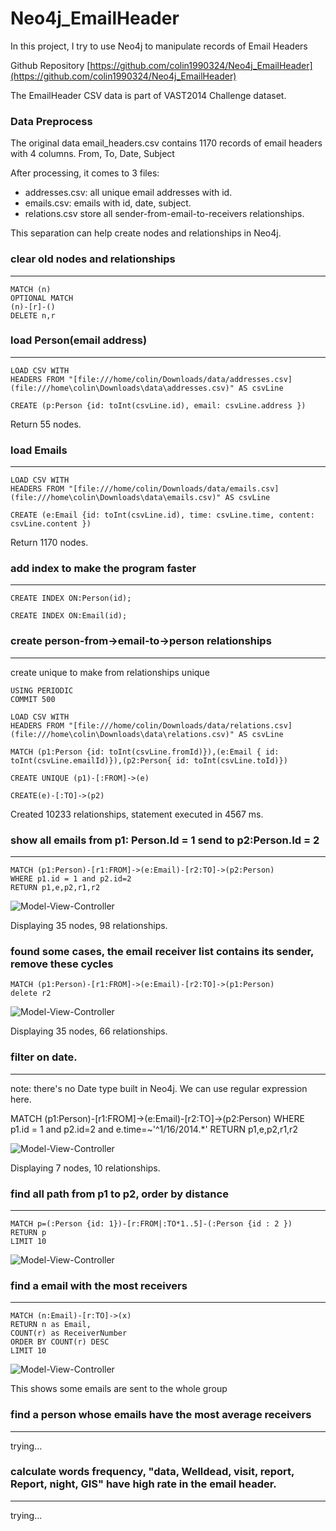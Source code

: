 # Neo4j_EmailHeader
In this project, I try to use Neo4j to manipulate records of Email Headers

Github Repository  [https://github.com/colin1990324/Neo4j_EmailHeader](https://github.com/colin1990324/Neo4j_EmailHeader)

The EmailHeader CSV data is part of VAST2014 Challenge dataset.

### Data Preprocess

The original data email_headers.csv contains 1170 records of email headers with 4 columns.
From, To, Date, Subject

After processing, it comes to 3 files:

  * addresses.csv:  all unique email addresses with id.
  * emails.csv:     emails with id, date, subject.
  * relations.csv   store all sender-from-email-to-receivers relationships.

This separation can help create nodes and relationships in Neo4j.

### clear old nodes and relationships
-------------------------------------------------------------------------------

    MATCH (n)
    OPTIONAL MATCH
    (n)-[r]-()
    DELETE n,r

### load Person(email address)
-------------------------------------------------------------------------------

    LOAD CSV WITH
    HEADERS FROM "[file:///home/colin/Downloads/data/addresses.csv](file:///home\colin\Downloads\data\addresses.csv)" AS csvLine

    CREATE (p:Person {id: toInt(csvLine.id), email: csvLine.address })

Return 55 nodes.

### load Emails
-------------------------------------------------------------------------------

    LOAD CSV WITH
    HEADERS FROM "[file:///home/colin/Downloads/data/emails.csv](file:///home\colin\Downloads\data\emails.csv)" AS csvLine

    CREATE (e:Email {id: toInt(csvLine.id), time: csvLine.time, content: csvLine.content })

Return 1170 nodes.

### add index to make the program faster
-------------------------------------------------------------------------------

    CREATE INDEX ON:Person(id);

    CREATE INDEX ON:Email(id);

### create person-from->email-to->person relationships
-------------------------------------------------------------------------------
create unique to make from relationships unique

    USING PERIODIC
    COMMIT 500

    LOAD CSV WITH
    HEADERS FROM "[file:///home/colin/Downloads/data/relations.csv](file:///home\colin\Downloads\data\relations.csv)" AS csvLine

    MATCH (p1:Person {id: toInt(csvLine.fromId)}),(e:Email { id: toInt(csvLine.emailId)}),(p2:Person{ id: toInt(csvLine.toId)})

    CREATE UNIQUE (p1)-[:FROM]->(e)

    CREATE(e)-[:TO]->(p2)

Created 10233 relationships, statement executed in 4567 ms.

### show all emails from p1: Person.Id = 1 send to p2:Person.Id = 2
-------------------------------------------------------------------------------

    MATCH (p1:Person)-[r1:FROM]->(e:Email)-[r2:TO]->(p2:Person)
    WHERE p1.id = 1 and p2.id=2
    RETURN p1,e,p2,r1,r2

![Model-View-Controller](https://github.com/colin1990324/Neo4j_EmailHeader/blob/master/data/image/Screen%20Shot%202015-05-19%20at%204.05.43%20PM.png)

Displaying 35 nodes, 98 relationships.

### found some cases, the email receiver list contains its sender, remove these cycles

    MATCH (p1:Person)-[r1:FROM]->(e:Email)-[r2:TO]->(p1:Person)
    delete r2

![Model-View-Controller](https://github.com/colin1990324/Neo4j_EmailHeader/blob/master/data/image/Screen%20Shot%202015-05-19%20at%204.08.43%20PM.png)

Displaying 35 nodes, 66
relationships.

### filter on date.
-------------------------------------------------------------------------------
note: there's no Date type built in Neo4j. We can use regular expression here.

MATCH (p1:Person)-[r1:FROM]->(e:Email)-[r2:TO]->(p2:Person)
WHERE p1.id = 1 and p2.id=2 and e.time=~'^1/16/2014.*'
RETURN p1,e,p2,r1,r2

![Model-View-Controller](https://github.com/colin1990324/Neo4j_EmailHeader/blob/master/data/image/Screen%20Shot%202015-05-19%20at%204.09.56%20PM.png)

Displaying 7 nodes, 10 relationships.

### find all path from p1 to p2, order by distance
-------------------------------------------------------------------------------

    MATCH p=(:Person {id: 1})-[r:FROM|:TO*1..5]-(:Person {id : 2 })
    RETURN p
    LIMIT 10

![Model-View-Controller](https://github.com/colin1990324/Neo4j_EmailHeader/blob/master/data/image/Screen%20Shot%202015-05-19%20at%205.40.57%20PM.png)

### find a email with the most receivers
-------------------------------------------------------------------------------

    MATCH (n:Email)-[r:TO]->(x)
    RETURN n as Email,
    COUNT(r) as ReceiverNumber
    ORDER BY COUNT(r) DESC
    LIMIT 10

![Model-View-Controller](https://github.com/colin1990324/Neo4j_EmailHeader/blob/master/data/image/Screen%20Shot%202015-05-19%20at%205.02.37%20PM.png)

This shows some emails are sent to the whole group

### find a person whose emails have the most average receivers
-------------------------------------------------------------------------------
trying…

### calculate words frequency, "data, Welldead, visit, report, Report, night, GIS" have high rate in the email header.
-------------------------------------------------------------------------------
trying…
 

 

 